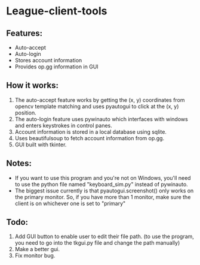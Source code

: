 # League-client-tools

## Features:
- Auto-accept
- Auto-login
- Stores account information
- Provides op.gg information in GUI

## How it works:
1. The auto-accept feature works by getting the (x, y) coordinates from opencv template matching and uses pyautogui to click at the (x, y) position.
2. The auto-login feature uses pywinauto which interfaces with windows and enters keystrokes in control panes.
3. Account information is stored in a local database using sqlite.
4. Uses beautifulsoup to fetch account information from op.gg.
5. GUI built with tkinter.


## Notes:
- If you want to use this program and you're not on Windows, you'll need to use the python file named "keyboard_sim.py" instead of pywinauto.
- The biggest issue currently is that pyautogui.screenshot() only works on the primary monitor. So, if you have more than 1 monitor, make sure the client is on whichever one is set to "primary"

## Todo:
1. Add GUI button to enable user to edit their file path. (to use the program, you need to go into the tkgui.py file and change the path manually)
2. Make a better gui.
3. Fix monitor bug.
